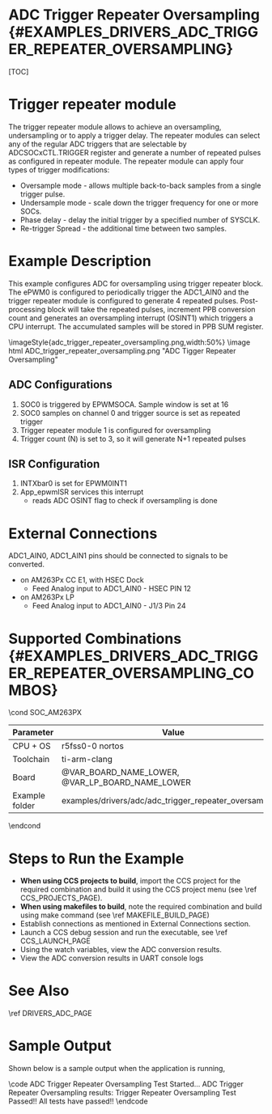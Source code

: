 # ADC Trigger Repeater Oversampling {#EXAMPLES_DRIVERS_ADC_TRIGGER_REPEATER_OVERSAMPLING}

[TOC]

# Trigger repeater module
 The trigger repeater module allows to achieve an oversampling, undersampling or to apply a trigger delay. The repeater modules can select any of the regular ADC triggers that are selectable by ADCSOCxCTL.TRIGGER register and generate a number of repeated pulses as configured in repeater module. The repeater module can apply four types of trigger modifications:
 - Oversample mode - allows multiple back-to-back samples from a single trigger pulse.
 - Undersample mode - scale down the trigger frequency for one or more SOCs.
 - Phase delay - delay the initial trigger by a specified number of SYSCLK.
 - Re-trigger Spread - the additional time between two samples.

# Example Description
This example configures ADC for oversampling using trigger repeater block. The ePWM0 is configured to periodically trigger the ADC1_AIN0 and the trigger repeater module is configured to generate 4 repeated pulses. Post-processing block will take the repeated pulses, increment PPB conversion count and generates an oversampling interrupt (OSINT1) which triggers a CPU interrupt. The accumulated samples will be stored in PPB SUM register.

\imageStyle{adc_trigger_repeater_oversampling.png,width:50%}
\image html ADC_trigger_repeater_oversampling.png "ADC Tigger Repeater Oversampling"

## ADC Configurations
1. SOC0 is triggered by EPWMSOCA. Sample window is set at 16
2. SOC0 samples on channel 0 and trigger source is set as repeated trigger
3. Trigger repeater module 1 is configured for oversampling
4. Trigger count (N) is set to 3, so it will generate N+1 repeated pulses

## ISR Configuration
1. INTXbar0 is set for EPWM0INT1
2. App_epwmISR services this interrupt
    - reads ADC OSINT flag to check if oversampling is done

# External Connections
ADC1_AIN0, ADC1_AIN1 pins should be connected to signals to be converted.
 - on AM263Px CC E1, with HSEC Dock
     - Feed Analog input to ADC1_AIN0 - HSEC PIN 12
 - on AM263Px LP
     - Feed Analog input to ADC1_AIN0 - J1/3 Pin 24

# Supported Combinations {#EXAMPLES_DRIVERS_ADC_TRIGGER_REPEATER_OVERSAMPLING_COMBOS}

\cond SOC_AM263PX

 Parameter      | Value
 ---------------|-----------
 CPU + OS       | r5fss0-0 nortos
 Toolchain      | ti-arm-clang
 Board          | @VAR_BOARD_NAME_LOWER, @VAR_LP_BOARD_NAME_LOWER
 Example folder | examples/drivers/adc/adc_trigger_repeater_oversampling/

\endcond

# Steps to Run the Example

- **When using CCS projects to build**, import the CCS project for the required combination
  and build it using the CCS project menu (see \ref CCS_PROJECTS_PAGE).
- **When using makefiles to build**, note the required combination and build using
  make command (see \ref MAKEFILE_BUILD_PAGE)
- Establish connections as mentioned in External Connections section.
- Launch a CCS debug session and run the executable, see \ref CCS_LAUNCH_PAGE
- Using the watch variables, view the ADC conversion results.
- View the ADC conversion results in UART console logs

# See Also

\ref DRIVERS_ADC_PAGE

# Sample Output

Shown below is a sample output when the application is running,

\code
ADC Trigger Repeater Oversampling Test Started...
ADC Trigger Repeater Oversampling results:
Trigger Repeater Oversampling Test Passed!!
All tests have passed!!
\endcode
